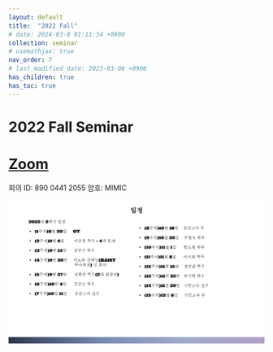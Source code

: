 ```yaml
---
layout: default
title:  "2022 Fall"
# date: 2024-03-8 01:11:34 +0900
collection: seminar
# usemathjax: true
nav_order: 7
# last_modified_date: 2023-03-06 +0900
has_children: true
has_toc: true
---
```

# 2022 Fall Seminar

# [Zoom] 

회의 ID: 890 0441 2055
암호: MIMIC

<img src="calendar/MIMIC OT 22-2.pptx.svg">

[Zoom]: https://us02web.zoom.us/j/89004412055?pwd=Z3pIbmM5VFU1TXZXQzY5MUFic0o3QT09